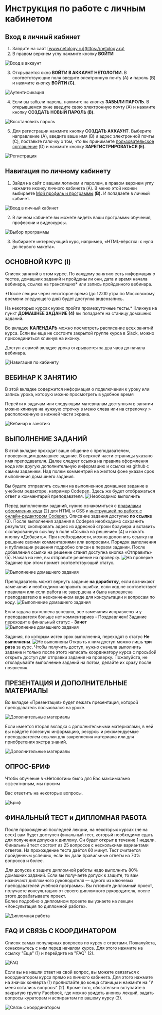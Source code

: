 # Инструкция по работе с личным кабинетом


## Вход в личный кабинет 
1. Зайдите на сайт [www.netology.ru](https://netology.ru)
2. В правом верхнем углу нажмите кнопку **ВОЙТИ**

![Вход в аккаунт](../img/account-enter.png)

3. Открывается окно **ВОЙТИ В АККАУНТ НЕТОЛОГИИ**. В соответствующие поля введите электронную почту (A) и пароль (B) и нажмите кнопку **ВОЙТИ (C)**.

![Аутентификация](../img/account-autentification.png)

4. Если вы забыли пароль, нажмите на кнопку **ЗАБЫЛИ ПАРОЛЬ**. В открывшемся окне введите свою электронную почту (A) и нажмите кнопку **СОЗДАТЬ НОВЫЙ ПАРОЛЬ (B)**.

![Восстановить пароль](../img/account-forgot-password.png)

5. Для регистрации нажмите кнопку **СОЗДАТЬ АККАУНТ**. Выберите направление (A), введите ваше имя (B) и адрес электронной почты (C), поставьте галочку о том, что вы принимаете [пользовательское соглашение](https://netology.ru/legal) (D) и нажмите кнопку **ЗАРЕГИСТРИРОВАТЬСЯ (E)**.

![Регистрация](../img/account-create-account.png)


## Навигация по личному кабинету
1. Зайдя на сайт с вашим логином и паролем, в правом верхнем углу нажмите иконку личного кабинета (A). В меню этой иконки выбираете [Мой профиль и программы](https://netology.ru/profile) **(B).** И попадаете в личный кабинет.

![Вход в личный кабинет](../img/account-enter-account.png)

2. В личном кабинете вы можете видеть ваши программы обучения, профессии и видеокурсы.

![Выбор программы](../img/account-choose-course.png)

3. Выбираете интересующий курс, например, «HTML-вёрстка: с нуля до первого макета».


## **ОСНОВНОЙ КУРС (I)**
Список занятий в этом курсе. По каждому занятию есть информация о тестов, домашних заданий и пройдены ли они, дата и время начала вебинара, ссылка на трансляцию* или запись пройденного вебинара.

 *После лекции через некоторое время (до 12:00 утра по Московскому времени следующего дня) будет доступна видеозапись.

На некоторых курсах нужно пройти промежуточные тесты.* Кликнув на пункт **ДОМАШНЕЕ ЗАДАНИЕ (4)** вы попадаете на станицу домашних заданий. 

Во вкладке **КАЛЕНДАРЬ** можно посмотреть расписание всех занятий курса.
Если вы еще не состоите закрытой группе курса в Slack, можно присоединиться кликнув на иконку.

Доступ к самой вкладке урока открывается за два часа до начала вебинара.

![Навигация по кабинету](../img/account-navigation.png)


## **ВЕБИНАР К ЗАНЯТИЮ**
В этой вкладке содержится информация о подключении к уроку или запись урока, которую можно просмотреть в удобное время

Перейти к задачам или следующим материалам доступным в занятии можно кликнув на нужную строчку в меню слева или на стрелочку > расположенную в нижней части экрана.

![Вебинар к занятию](../img/account-homework.png)


## **ВЫПОЛНЕНИЕ ЗАДАНИЙ**
В этой вкладке проходит ваше общение с преподавателем, проверяющим домашнее задание. В верхней части страницы указано имя преподавателя. Далее следует ссылка на правила оформления кода или другую дополнительную информацию и ссылка на github с самим заданием. Над полем комментрий на желтом фоне указан срок выполнения домашнего задания.

Вы будете отправлять ссылки на выполненное домашнее задание в учебном редакторе, например Codepen. Здесь же будет отображаться ответ и комментарий преподавателя.
![Необходимо выполнить](../img/account-homework-todo.png)

Перед выполнением заданий, нужно ознакомиться с [правилами оформления кода](https://netology-university.bitbucket.io/codestyle/index.html) (2) для HTML и CSS и [инструкцией по работе с онлайн-редактором Codepen](https://netology-university.bitbucket.io/guides/wm/codepen-guide/). Описание задания доступно **по ссылке** (3). После выполнения задания в Codepen необходимо сохранить результат, скопировать адрес из адресной строки браузера и вставить скопированную ссылку в поле «Ссылка на решение» (4) и нажать кнопку «Добавить». При необходимости, можно дополнить ссылку на решение своими комментариями или вопросами. Порядок выполнения и публикации решения подробно описан в первом задании. После добавления ссылки на решение станет доступна кнопка «Отправить» (5). Нажав на нее, вы отправите решение на проверку. 
![На проверке](../img/account-homework-inreview.png)
Задание при этом примет соответствующий статус.

![Выполнение домашнего задания](../img/account-homework-compliting.png)

Преподаватель может вернуть задание **на доработку**, если возникают замечания и необходимо исправить ошибки, если код не соответствует правилам или если работа не завершена и была направлена преподавателю в неоконченном виде для консультации и вопросам по коду.
![Выполнение домашнего задания](../img/account-homework-tocorrect.png)

Если задача выполнена успешно, все замечания исправлены и у преподавателя больше нет комментариев - Поздравляем! Задание переходит в финальный статус - **Зачет**
![Выполнение домашнего задания](../img/account-homework-success.png)

Задания, по которым истек срок выполнения, переходят в статус **Не выполнены**. 
![Не выполнены](../img/account-homework-feiled.png)
Открыть к ним доступ можно лишь **три раза** за курс. Чтобы получить доступ, нужно сначала выполнить задание и только после этого
написать координатору курса с просьбой открыть доступ для отправки задания на проверку. Пожалуйста, не откладывайте выполнение заданий на потом, делайте их сразу после появления.


## **ПРЕЗЕНТАЦИЯ И ДОПОЛНИТЕЛЬНЫЕ МАТЕРИАЛЫ**
Во вкладке «Презентация» будет лежать презентация, которой преподаватель пользовался на уроке.

![Дополнительные материалы](../img/account-homework-compliting-1.png)

Если имеется вторая вкладка с дополнительными материалами, в ней вы найдете полезную информацию, ресурсы и рекомендуемые преподавателем ссылки для закрепления материала или для приобретения экстра знаний.

![Дополнительные материалы](../img/account-homework-compliting-2.png)


## **ОПРОС-БРИФ**
Чтобы обучение в «Нетологии» было для Вас максимально эффективным, мы просим

Вас ответить на некоторые вопросы.

![Бриф](/account_img/brif.png)


## **ФИНАЛЬНЫЙ ТЕСТ** и **ДИПЛОМНАЯ РАБОТА** 
После прохождения последней лекции, на некоторых курсах (не на всех) вам будет доступен финальный тест, который необходимо сдать для получения допуска к диплому. Он будет открыт в течение 1 недели. Финальный тест состоит из 25 вопросов с несколькими вариантами ответов. На прохождение теста даётся 60 минут. Тест считается пройденным успешно, если вы дали правильные ответы на 70% вопросов и более.

Для допуска к защите дипломной работы надо выполнить 80% домашних заданий. Если вы получаете допуск к защите, то вам назначают дипломного руководителя — одного из ключевых преподавателей учебной программы. Вы готовите дипломный проект, получаете консультацию от своего дипломного руководителя, после этого дорабатываете проект.  
Более подробно о дипломном проекте вы узнаете на лекции «Консультация по дипломной работе».

![Дипломная работа](../img/account-diplom.png)

## **FAQ И СВЯЗЬ С КООРДИНАТОРОМ**
Список самых популярных вопросов по курсу с ответами. Пожалуйста, ознакомьтесь с ним перед началом курса.
Для этого нажмите на ссылку "Еще" (1) и перейдите на "FAQ" (2).

![FAQ](../img/account-faq.png)

Если вы не нашли ответ на свой вопрос, вы можете связаться с координатором курса прямо из личного кабинета. Для этого нажмите на значок конверта (1) пролистайте до конца станицы и нажмите на "У меня остались вопросы" (2).
Кроме того, обязательно вступайте в закрытую группу Facebook, где можно увидеть анонсы лекций, задать вопросы кураторам и аспирантам по вашему курсу (3).

![Связь с координатором](../img/account-contact.png)
